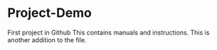 # Project-Demo
First project in Github
This contains manuals and instructions. 
This is another addition to the file.
